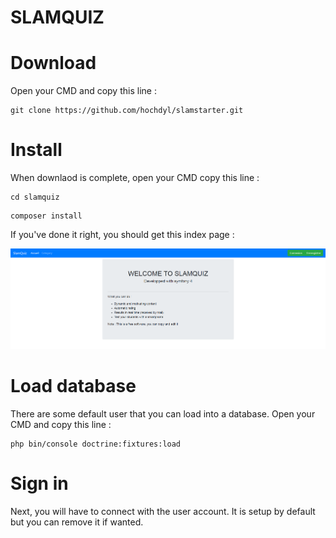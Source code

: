 SLAMQUIZ
=========

# Download
Open your CMD and copy this line : 
```
git clone https://github.com/hochdyl/slamstarter.git
```

# Install
When downlaod is complete, open your CMD copy this line :
```
cd slamquiz
```
```
composer install
```

If you've done it right, you should get this index page :

![test](https://raw.githubusercontent.com/hochdyl/slamquiz/master/assets/screenshot_home.jpg)

# Load database
There are some default user that you can load into a database. Open your CMD and copy this line :
```
php bin/console doctrine:fixtures:load
```

# Sign in
Next, you will have to connect with the user account. It is setup by default but you can remove it if wanted.

